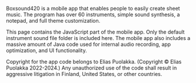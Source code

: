 Boxsound420 is a mobile app that enables people to easily create sheet music.
The program has over 60 instruments, simple sound synthesis, a notepad, and full theme customization.

This page contains the JavaScript part of the mobile app. Only the default instrument sound file folder is included here.
The mobile app also includes a massive amount of Java code used for internal audio recording, app optimization, and UI functionality.

Copyright for the app code belongs to Elias Puolakka. (Copyright © Elias Puolakka 2022-2024.)
Any unauthorized use of the code shall result in aggressive litigation in Finland, United States, or other countries.
